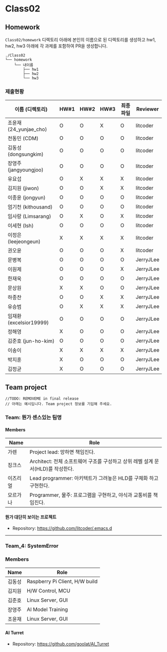 # Class02


## Homework
`Class02/homework` 디렉토리 아래에 본인의 이름으로 된 디렉토리를 생성하고 hw1, hw2, hw3 아래에 각 과제를 포함하여 PR을 생성합니다.

```
./Class02
└── homework
    └── 내이름
        ├── hw1
        ├── hw2
        └── hw3
```

### 제출현황
| 이름 (디렉토리)           | HW#1 | HW#2 | HW#3 | 최종 파일 | Reviewer |
|------------------------|------|------|------|----------|----------|
| 조윤재 (24_yunjae_cho)  | O | O | X | O | litcoder |
| 천동민 (CDM)            | O | O | O | O | litcoder |
| 김동성 (dongsungkim)    | O | O | O | O | litcoder |
| 장영주 (jangyoungjoo)   | O | O | O | O | litcoder |
| 유요섭                  | O | X | X | X | litcoder |
| 김지원 (jiwon)          | O | O | X | X | litcoder |
| 이종윤 (jongyun)        | O | O | O | O | litcoder |
| 엄기천 (kithousand)     | O | O | O | O | litcoder |
| 임사랑 (Limsarang)      | O | X | O | X | litcoder |
| 이세현 (Ish)            | O | O | O | O | litcoder |
| 이정은 (leejeongeun)    | X | X | X | X | litcoder |
| 권오윤                  | O | O | O | X | litcoder |
| 문병복                  | O | O | O | O | JerryJLee |
| 이원제                  | O | O | O | X | JerryJLee |
| 한재욱                  | O | O | O | O | JerryJLee |
| 문상원                  | X | X | O | O | JerryJLee |
| 하종찬                  | O | O | X | X | JerryJLee |
| 유승범                  | O | X | X | X | JerryJLee |
| 임재환 (excelsior19999) | O | O | O | O | JerryJLee |
| 정해영                  | X | O | O | O | JerryJLee |
| 김준호 (jun-ho-kim)     | O | O | O | O | JerryJLee |
| 이송이                  | X | X | X | X | JerryJLee |
| 박지훈                  | X | O | O | O | JerryJLee |
| 김정균                  | X | O | O | O | JerryJLee |


## Team project

```
//TODO: REMOVEME in final release
// 아래는 예시입니다. Team project 정보를 기입해 주세요.
```

### Team: 뭔가 센스있는 팀명
#### Members

| Name    | Role                                                                |
|---------|--------------------------------------------------------------------|
| 가렌     | Project lead: 망하면 책임진다.                                         |
| 징크스    | Architect: 전체 소프트웨어 구조를 구성하고 상위 레벨 설계 문서(HLD)를 작성한다. |
| 이즈리얼  | Lead programmer: 아키텍트가 그려놓은 HLD를 구체화 하고 구현한다.            |
| 모르가나  | Programmer, 물주: 프로그램을 구현하고, 야식과 교통비를 책임진다.              |

#### 뭔가 대단히 보이는 프로젝트
  * Repository: https://github.com/litcoder/.emacs.d

---
### Team_4: SystemError

### Members

| Name   | Role                           |
| ------ | ------------------------------ |
| 김동성 | Raspberry Pi Client, H/W build |
| 김지원 | H/W Control, MCU               |
| 김준호 | Linux Server, GUI              |
| 장영주 | AI Model Training              |
| 조윤재 | Linux Server, GUI              |

#### AI Turret
  * Repository: https://github.com/goolat/AI_Turret